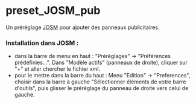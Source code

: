 # preset_JOSM_pub

Un préréglage [JOSM](https://josm.openstreetmap.de/) pour ajouter des panneaux publicitaires.

### Installation dans JOSM :

- dans la barre de menu en haut : "Préréglages" -> "Préférences prédéfinies...". Dans "Modèle actifs" (panneaux de droite), cliquer sur "+" et aller chercher le fichier xml.
- pour le mettre dans la barre du haut : Menu "Edition" -> "Preferences", choisir dans la barre à gauche "Sélectionner éléments de votre barre d'outils", puis glisser le préréglage du panneau de droite vers celui de gauche.
